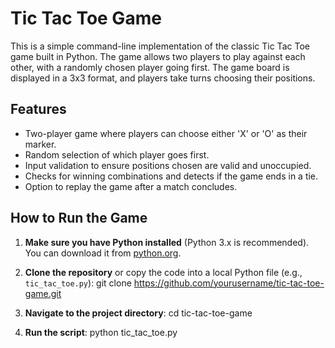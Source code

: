 # Tic Tac Toe Game

This is a simple command-line implementation of the classic Tic Tac Toe game built in Python. The game allows two players to play against each other, with a randomly chosen player going first. The game board is displayed in a 3x3 format, and players take turns choosing their positions.

## Features

- Two-player game where players can choose either 'X' or 'O' as their marker.
- Random selection of which player goes first.
- Input validation to ensure positions chosen are valid and unoccupied.
- Checks for winning combinations and detects if the game ends in a tie.
- Option to replay the game after a match concludes.

## How to Run the Game

1. **Make sure you have Python installed** (Python 3.x is recommended). You can download it from [python.org](https://www.python.org/downloads/).

2. **Clone the repository** or copy the code into a local Python file (e.g., `tic_tac_toe.py`):
   git clone https://github.com/yourusername/tic-tac-toe-game.git
   
3. **Navigate to the project directory**:
   cd tic-tac-toe-game
   
4. **Run the script**:
   python tic_tac_toe.py
